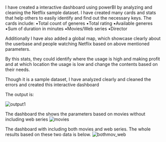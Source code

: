I have created a interactive dashboard using powerBI by analyzing and cleaning the Netflix sample dataset. I have created many cards and stats that help others to easily identify and find out the necessary keys. 
The cards include:
▪️Total count of generes
▪️Total rating
▪️Available generes
▪️Sum of duration in minutes
▪️Movies/Web series
▪️Director

Additionally I have also added a global map, which showcase clearly about the userbase and people watching Netflix based on above mentioned parameters. 

By this stats, they could identify where the usage is high and making profit and at which location the usage is low and change the contents based on their needs. 

Though it is a sample dataset, I have analyzed clearly and cleaned the errors and created this interactive dashboard

The output is:

![output1](https://github.com/user-attachments/assets/a3767563-bc41-411f-b9c0-0a6b2519b1c9)

The dashboard the shows the parameters based on movies without including web series
![movies](https://github.com/user-attachments/assets/44c4be57-830f-45a9-93a7-b96ac4c47bb7)

The dashboard with including both movies and web series. The whole results based on these two data is below. 
![bothmov_web](https://github.com/user-attachments/assets/5f1660bd-7667-4e91-bf9c-589a9d3b8dfd)
